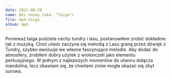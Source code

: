```yaml
---
date: 2021-06-20
name: Bez nazwy (aka. "Taiga")
file: mpd-taiga
album: mpd
---
```


Ponieważ taiga podziela cechy tundry i lasu, postanowiłem zrobić dokładnie tak z muzyką. Choć utwór zaczyna się melodią z Lasu graną przez dźwięk z Tundry, szybko ewoluuje we własne fascynujące melodie. Aby dodać do atmosfery, zrobiłem dobry użytek z wiolonczeli jako elementu perkusyjnego. W jednym z najlepszych momentów do utworu dołącza mandolina, lecz obawiam się, że chwilami znów mogła okazać się zbyt surowa.
